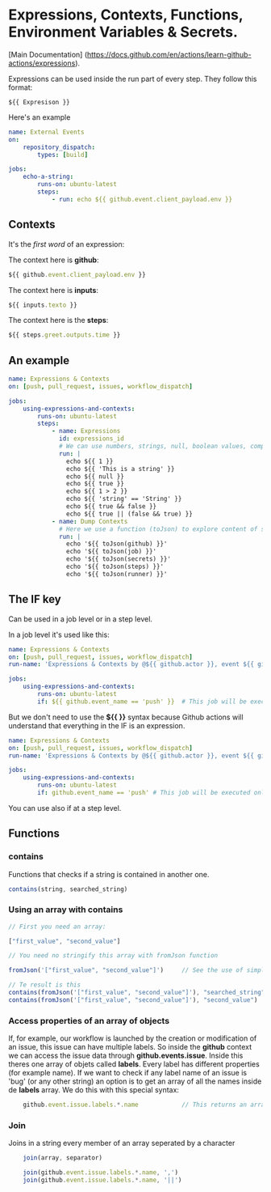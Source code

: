 # Expressions, Contexts, Functions, Environment Variables & Secrets.

[Main Documentation] (https://docs.github.com/en/actions/learn-github-actions/expressions).

Expressions can be used inside the run part of every step. They follow this format:

```
${{ Expresison }}
```
Here's an example

```yaml
name: External Events
on:
    repository_dispatch:
        types: [build]

jobs:
    echo-a-string:
        runs-on: ubuntu-latest
        steps:
            - run: echo ${{ github.event.client_payload.env }}
```

## Contexts

It's the _first word_ of an expression:

The context here is **github**:

```js
${{ github.event.client_payload.env }}
```

The context here is **inputs**:

```js
${{ inputs.texto }}
```

The context here is the **steps**:
```js
${{ steps.greet.outputs.time }}
```

## An example

```yaml
name: Expressions & Contexts
on: [push, pull_request, issues, workflow_dispatch]

jobs:
    using-expressions-and-contexts:
        runs-on: ubuntu-latest
        steps:
            - name: Expressions
              id: expressions_id
              # We can use numbers, strings, null, boolean values, comparison and logical operators
              run: |
                echo ${{ 1 }}                           
                echo ${{ 'This is a string' }}          
                echo ${{ null }}
                echo ${{ true }}
                echo ${{ 1 > 2 }}
                echo ${{ 'string' == 'String' }}
                echo ${{ true && false }}
                echo ${{ true || (false && true) }}
            - name: Dump Contexts
              # Here we use a function (toJson) to explore content of some contexts
              run: |
                echo '${{ toJson(github) }}'
                echo '${{ toJson(job) }}'
                echo '${{ toJson(secrets) }}'
                echo '${{ toJson(steps) }}'
                echo '${{ toJson(runner) }}'
```

## The IF key

Can be used in a job level or in a step level.

In a job level it's used like this:

```yaml
name: Expressions & Contexts
on: [push, pull_request, issues, workflow_dispatch]
run-name: 'Expressions & Contexts by @${{ github.actor }}, event ${{ github.event_name }}'

jobs:
    using-expressions-and-contexts:
        runs-on: ubuntu-latest
        if: ${{ github.event_name == 'push' }}  # This job will be executed only with push event
```

But we don't need to use the **${{ }}** syntax because Github actions will understand that everything in the IF is an expression.

```yaml
name: Expressions & Contexts
on: [push, pull_request, issues, workflow_dispatch]
run-name: 'Expressions & Contexts by @${{ github.actor }}, event ${{ github.event_name }}'

jobs:
    using-expressions-and-contexts:
        runs-on: ubuntu-latest
        if: github.event_name == 'push' # This job will be executed only with push event
```
You can use also if at a step level.

## Functions


### contains
Functions that checks if a string is contained in another one. 

```js
contains(string, searched_string)
```

### Using an array with contains

```js
// First you need an array:

["first_value", "second_value"]

// You need no stringify this array with fromJson function

fromJson('["first_value", "second_value"]')     // See the use of simple quotation marks

// Te result is this
contains(fromJson('["first_value", "second_value"]'), "searched_string")        // false
contains(fromJson('["first_value", "second_value"]'), "second_value")           // true

```

### Access properties of an array of objects

If, for example, our workflow is launched by the creation or modification of an issue, this issue can have multiple labels. So inside the **github** context we can access the issue data through **github.events.issue**. Inside this theres one array of objets called **labels**. Every label has different properties (for example name). If we want to check if any label name of an issue is 'bug' (or any other string) an option is to get an array of all the names inside de **labels** array. We do this with this special syntax:

```js
    github.event.issue.labels.*.name            // This returns an array of names. ['bug', 'other', 'anything']
```

### Join

Joins in a string every member of an array seperated by a character

```js
    join(array, separator)

    join(github.event.issue.labels.*.name, ',')
    join(github.event.issue.labels.*.name, '||')
```
